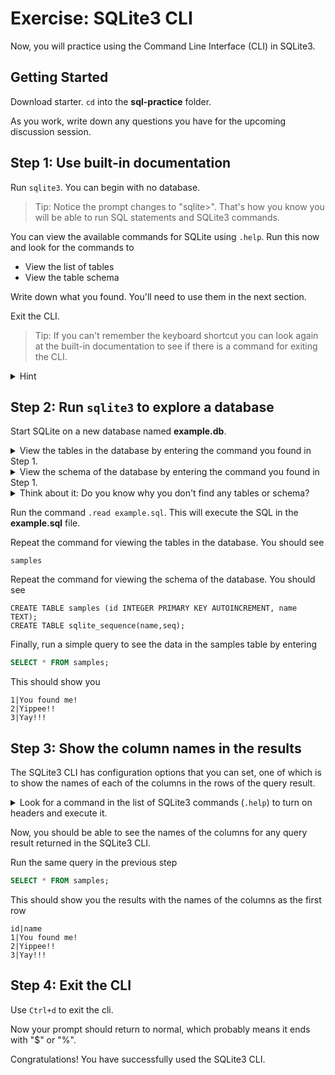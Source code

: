 # Exercise: SQLite3 CLI

Now, you will practice using the Command Line Interface (CLI) in SQLite3.

## Getting Started

Download starter. `cd` into the **sql-practice** folder.

As you work, write down any questions you have for the upcoming discussion
session.

## Step 1: Use built-in documentation

Run `sqlite3`. You can begin with no database.

> Tip: Notice the prompt changes to "sqlite>". That's how you know you will be
> able to run SQL statements and SQLite3 commands.

You can view the available commands for SQLite using `.help`. Run this
now and look for the commands to

- View the list of tables
- View the table schema

Write down what you found. You'll need to use them in the next section.

Exit the CLI.

> Tip: If you can't remember the keyboard shortcut you can look again at the
> built-in documentation to see if there is a command for exiting the CLI.

<details>
<summary>Hint</summary>
https://sqlite.org/cli.html
</details>

## Step 2: Run `sqlite3` to explore a database

Start SQLite on a new database named **example.db**.

<details><summary>View the tables in the database by entering the command you found in Step 1.</summary><code>.tables</code></details>

<details><summary>View the schema of the database by entering the command you found in Step 1.</summary><code>.schema</code></details>

<details><summary>Think about it: Do you know why you don't find any tables or schema?</summary>Because the database is new and no tables have been created inside of the new database.</details>

Run the command `.read example.sql`. This will execute the SQL in the
**example.sql** file.

Repeat the command for viewing the tables in the database. You should see

```plaintext
samples
```

Repeat the command for viewing the schema of the database. You should see

```plaintext
CREATE TABLE samples (id INTEGER PRIMARY KEY AUTOINCREMENT, name TEXT);
CREATE TABLE sqlite_sequence(name,seq);
```

Finally, run a simple query to see the data in the samples table by entering

```sql
SELECT * FROM samples;
```

This should show you

```plaintext
1|You found me!
2|Yippee!!
3|Yay!!!
```

## Step 3: Show the column names in the results

The SQLite3 CLI has configuration options that you can set, one of which is to
show the names of each of the columns in the rows of the query result.

<details><summary>Look for a command in the list of SQLite3 commands (<code>.help</code>) to turn on headers and execute it.</summary><code>.headers on</code></details>

Now, you should be able to see the names of the columns for any query result
returned in the SQLite3 CLI.

Run the same query in the previous step

```sql
SELECT * FROM samples;
```

This should show you the results with the names of the columns as the first row

```plaintext
id|name
1|You found me!
2|Yippee!!
3|Yay!!!
```

## Step 4: Exit the CLI

Use `Ctrl+d` to exit the cli.

Now your prompt should return to normal, which probably means it ends with "$"
or "%".

Congratulations! You have successfully used the SQLite3 CLI.
